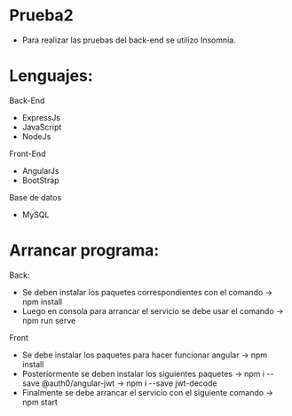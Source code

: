 # Prueba2
- Para realizar las pruebas del back-end se utilizo Insomnia. 

# Lenguajes:
Back-End
  - ExpressJs
  - JavaScript
  - NodeJs
  
Front-End
  - AngularJs
  - BootStrap

Base de datos
  - MySQL

# Arrancar programa:
Back:
  - Se deben instalar los paquetes correspondientes con el comando -> npm install
  - Luego en consola para arrancar el servicio se debe usar el comando -> npm run serve

Front
  - Se debe instalar los paquetes para hacer funcionar angular -> npm install
  - Posteriormente se deben instalar los siguientes paquetes -> npm i --save @auth0/angular-jwt
                                                             -> npm i --save jwt-decode
  - Finalmente se debe arrancar el servicio con el siguiente comando -> npm start




